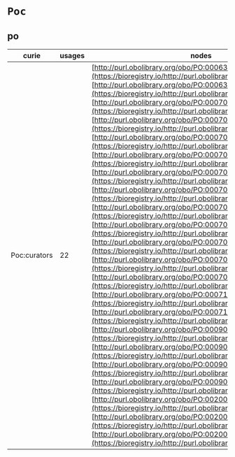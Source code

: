 # `Poc`

## po

| curie        |   usages | nodes                                                                                                                                                                                                                                                                                                                                                                                                                                                                                                                                                                                                                                                                                                                                                                                                                                                                                                                                                                                                                                                                                                                                                                                                                                                                                                                                                                                                                                                                                                                                                                                                                                                                                                                                                                                                                                                                                                                                                                                                                                                                                                                                                                                                                                                                                                                                                                                                                                                                                                                                    |
|--------------|----------|------------------------------------------------------------------------------------------------------------------------------------------------------------------------------------------------------------------------------------------------------------------------------------------------------------------------------------------------------------------------------------------------------------------------------------------------------------------------------------------------------------------------------------------------------------------------------------------------------------------------------------------------------------------------------------------------------------------------------------------------------------------------------------------------------------------------------------------------------------------------------------------------------------------------------------------------------------------------------------------------------------------------------------------------------------------------------------------------------------------------------------------------------------------------------------------------------------------------------------------------------------------------------------------------------------------------------------------------------------------------------------------------------------------------------------------------------------------------------------------------------------------------------------------------------------------------------------------------------------------------------------------------------------------------------------------------------------------------------------------------------------------------------------------------------------------------------------------------------------------------------------------------------------------------------------------------------------------------------------------------------------------------------------------------------------------------------------------------------------------------------------------------------------------------------------------------------------------------------------------------------------------------------------------------------------------------------------------------------------------------------------------------------------------------------------------------------------------------------------------------------------------------------------------|
| Poc:curators |       22 | [http://purl.obolibrary.org/obo/PO:0006319](https://bioregistry.io/http://purl.obolibrary.org/obo/PO:0006319), [http://purl.obolibrary.org/obo/PO:0006344](https://bioregistry.io/http://purl.obolibrary.org/obo/PO:0006344), [http://purl.obolibrary.org/obo/PO:0007010](https://bioregistry.io/http://purl.obolibrary.org/obo/PO:0007010), [http://purl.obolibrary.org/obo/PO:0007035](https://bioregistry.io/http://purl.obolibrary.org/obo/PO:0007035), [http://purl.obolibrary.org/obo/PO:0007042](https://bioregistry.io/http://purl.obolibrary.org/obo/PO:0007042), [http://purl.obolibrary.org/obo/PO:0007068](https://bioregistry.io/http://purl.obolibrary.org/obo/PO:0007068), [http://purl.obolibrary.org/obo/PO:0007073](https://bioregistry.io/http://purl.obolibrary.org/obo/PO:0007073), [http://purl.obolibrary.org/obo/PO:0007076](https://bioregistry.io/http://purl.obolibrary.org/obo/PO:0007076), [http://purl.obolibrary.org/obo/PO:0007078](https://bioregistry.io/http://purl.obolibrary.org/obo/PO:0007078), [http://purl.obolibrary.org/obo/PO:0007081](https://bioregistry.io/http://purl.obolibrary.org/obo/PO:0007081), [http://purl.obolibrary.org/obo/PO:0007087](https://bioregistry.io/http://purl.obolibrary.org/obo/PO:0007087), [http://purl.obolibrary.org/obo/PO:0007094](https://bioregistry.io/http://purl.obolibrary.org/obo/PO:0007094), [http://purl.obolibrary.org/obo/PO:0007098](https://bioregistry.io/http://purl.obolibrary.org/obo/PO:0007098), [http://purl.obolibrary.org/obo/PO:0007112](https://bioregistry.io/http://purl.obolibrary.org/obo/PO:0007112), [http://purl.obolibrary.org/obo/PO:0007133](https://bioregistry.io/http://purl.obolibrary.org/obo/PO:0007133), [http://purl.obolibrary.org/obo/PO:0009075](https://bioregistry.io/http://purl.obolibrary.org/obo/PO:0009075), [http://purl.obolibrary.org/obo/PO:0009080](https://bioregistry.io/http://purl.obolibrary.org/obo/PO:0009080), [http://purl.obolibrary.org/obo/PO:0009083](https://bioregistry.io/http://purl.obolibrary.org/obo/PO:0009083), [http://purl.obolibrary.org/obo/PO:0009091](https://bioregistry.io/http://purl.obolibrary.org/obo/PO:0009091), [http://purl.obolibrary.org/obo/PO:0020042](https://bioregistry.io/http://purl.obolibrary.org/obo/PO:0020042), [http://purl.obolibrary.org/obo/PO:0020081](https://bioregistry.io/http://purl.obolibrary.org/obo/PO:0020081), [http://purl.obolibrary.org/obo/PO:0020085](https://bioregistry.io/http://purl.obolibrary.org/obo/PO:0020085) |
